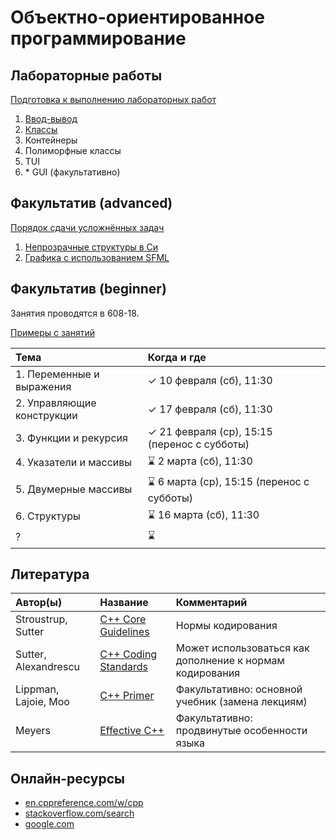 # Объектно-ориентированное программирование

## Лабораторные работы

[Подготовка к выполнению лабораторных работ](base/labs/lab0-preparation.md)
1. [Ввод-вывод](base/labs/lab1-io.md)
1. [Классы](base/labs/lab2-classes.md)
1. Контейнеры
1. Полиморфные классы
1. TUI
1. \* GUI (факультативно)



## Факультатив (advanced)

[Порядок сдачи усложнённых задач](electives-advanced/procedure.md)
1. [Непрозрачные структуры в Си](electives-advanced/task1-c-opaque-structs.md)
1. [Графика с использованием SFML](electives-advanced/task2-sfml-graphics.md)



## Факультатив (beginner)

Занятия проводятся в 608-18.

[Примеры с занятий](electives-beginner)

| Тема                       | Когда и где              |
| :------------------------- | :----------------------- |
| 1. Переменные и выражения  | ✓ 10 февраля (сб), 11:30 |
| 2. Управляющие конструкции | ✓ 17 февраля (сб), 11:30 |
| 3. Функции и рекурсия      | ✓ 21 февраля (ср), 15:15 (перенос с субботы) |
| 4. Указатели и массивы     | ⌛ 2 марта (сб), 11:30 |
| 5. Двумерные массивы       | ⌛ 6 марта (ср), 15:15 (перенос с субботы) |
| 6. Структуры               | ⌛ 16 марта (сб), 11:30 |
| ?                          | ⌛ |



## Литература

| Автор(ы)             | Название                                                                                 | Комментарий                                              |
| :------------------- | :--------------------------------------------------------------------------------------- | :------------------------------------------------------- |
| Stroustrup, Sutter   | [C++ Core Guidelines](https://isocpp.github.io/CppCoreGuidelines/CppCoreGuidelines.html) | Нормы кодирования                                        |
| Sutter, Alexandrescu | [C++ Coding Standards](https://www.labirint.ru/books/512945/)                            | Может использоваться как дополнение к нормам кодирования |
| Lippman, Lajoie, Moo | [C++ Primer](https://www.labirint.ru/books/512910/)                                      | Факультативно: основной учебник (замена лекциям)         |
| Meyers               | [Effective C++](https://www.labirint.ru/authors/47004/)                                  | Факультативно: продвинутые особенности языка             |



## Онлайн-ресурсы

- [en.cppreference.com/w/cpp](https://en.cppreference.com/w/cpp)
- [stackoverflow.com/search](https://stackoverflow.com/search)
- [google.com](https://www.google.com/)
